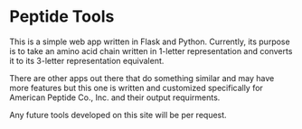 Peptide Tools
=============

This is a simple web app written in Flask and Python.
Currently, its purpose is to take an amino acid chain written in 1-letter representation and
converts it to its 3-letter representation equivalent. 

There are other apps out there that do something similar and may have more features but this 
one is written and customized specifically for American Peptide Co., Inc. and their output
requirments.

Any future tools developed on this site will be per request. 
